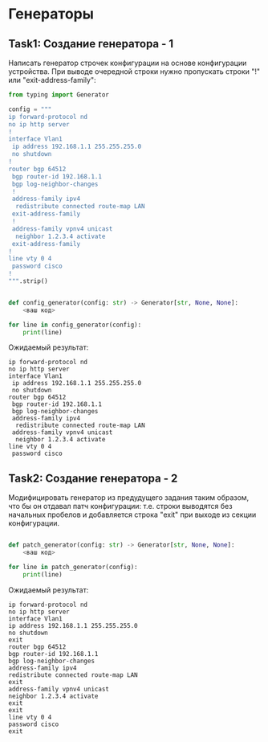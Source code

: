 # Генераторы

## Task1: Создание генератора - 1

Написать генератор строчек конфигурации на основе конфигурации устройства. При выводе очередной строки нужно пропускать строки "!" или "exit-address-family":

```python
from typing import Generator

config = """
ip forward-protocol nd
no ip http server
!
interface Vlan1
 ip address 192.168.1.1 255.255.255.0
 no shutdown
!
router bgp 64512
 bgp router-id 192.168.1.1
 bgp log-neighbor-changes
 !
 address-family ipv4
  redistribute connected route-map LAN
 exit-address-family
 !
 address-family vpnv4 unicast
  neighbor 1.2.3.4 activate
 exit-address-family
!
line vty 0 4
 password cisco
!
""".strip()


def config_generator(config: str) -> Generator[str, None, None]:
    <ваш код>

for line in config_generator(config):
    print(line)
```

Ожидаемый результат:

```text
ip forward-protocol nd
no ip http server
interface Vlan1
 ip address 192.168.1.1 255.255.255.0
 no shutdown
router bgp 64512
 bgp router-id 192.168.1.1
 bgp log-neighbor-changes
 address-family ipv4
  redistribute connected route-map LAN
 address-family vpnv4 unicast
  neighbor 1.2.3.4 activate
line vty 0 4
 password cisco
```

## Task2: Создание генератора - 2

Модифицировать генератор из предудущего задания таким образом, что бы он отдавал патч конфигурации: т.е. строки выводятся без начальных пробелов и добавляется строка "exit" при выходе из секции конфигурации.

```python

def patch_generator(config: str) -> Generator[str, None, None]:
    <ваш код>

for line in patch_generator(config):
    print(line)
```

Ожидаемый результат:

```text
ip forward-protocol nd
no ip http server
interface Vlan1
ip address 192.168.1.1 255.255.255.0
no shutdown
exit
router bgp 64512
bgp router-id 192.168.1.1
bgp log-neighbor-changes
address-family ipv4
redistribute connected route-map LAN
exit
address-family vpnv4 unicast
neighbor 1.2.3.4 activate
exit
exit
line vty 0 4
password cisco
exit
```
